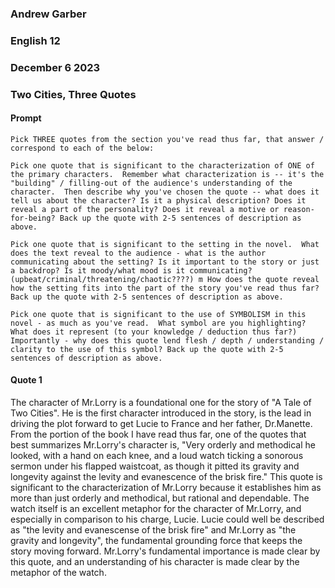 ### Andrew Garber
### English 12
### December 6 2023
### Two Cities, Three Quotes

#### Prompt
```text
Pick THREE quotes from the section you've read thus far, that answer / correspond to each of the below: 

Pick one quote that is significant to the characterization of ONE of the primary characters.  Remember what characterization is -- it's the "building" / filling-out of the audience's understanding of the character.  Then describe why you've chosen the quote -- what does it tell us about the character? Is it a physical description? Does it reveal a part of the personality? Does it reveal a motive or reason-for-being? Back up the quote with 2-5 sentences of description as above. 

Pick one quote that is significant to the setting in the novel.  What does the text reveal to the audience - what is the author communicating about the setting? Is it important to the story or just a backdrop? Is it moody/what mood is it communicating?  (upbeat/criminal/threatening/chaotic????) m How does the quote reveal how the setting fits into the part of the story you've read thus far? Back up the quote with 2-5 sentences of description as above. 

Pick one quote that is significant to the use of SYMBOLISM in this novel - as much as you've read.  What symbol are you highlighting? What does it represent (to your knowledge / deduction thus far?) Importantly - why does this quote lend flesh / depth / understanding / clarity to the use of this symbol? Back up the quote with 2-5 sentences of description as above.  
```

#### Quote 1
The character of Mr.Lorry is a foundational one for the story of "A Tale of Two Cities". He is the first character introduced in the story, is the lead in driving the plot forward to get Lucie to France and her father, Dr.Manette. From the portion of the book I have read thus far, one of the quotes that best summarizes Mr.Lorry's character is, "Very orderly and methodical he looked, with a hand on each knee, and a loud watch ticking a sonorous sermon under his flapped waistcoat, as though it pitted its gravity and longevity against the levity and evanescence of the brisk fire." This quote is significant to the characterization of Mr.Lorry because it establishes him as more than just orderly and methodical, but rational and dependable. The watch itself is an excellent metaphor for the character of Mr.Lorry, and especially in comparison to his charge, Lucie. Lucie could well be described as "the levity and evanescense of the brisk fire" and Mr.Lorry as "the gravity and longevity", the fundamental grounding force that keeps the story moving forward. Mr.Lorry's fundamental importance is made clear by this quote, and an understanding of his character is made clear by the metaphor of the watch.